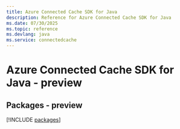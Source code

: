 ```yaml
---
title: Azure Connected Cache SDK for Java
description: Reference for Azure Connected Cache SDK for Java
ms.date: 07/30/2025
ms.topic: reference
ms.devlang: java
ms.service: connectedcache
---
```

# Azure Connected Cache SDK for Java - preview
## Packages - preview
[!INCLUDE [packages](connected-cache-index.md)]